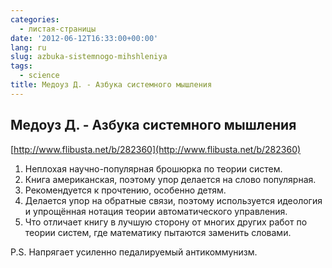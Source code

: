 ```yaml
---
categories:
  - листая-страницы
date: '2012-06-12T16:33:00+00:00'
lang: ru
slug: azbuka-sistemnogo-mihshleniya
tags:
  - science
title: Медоуз Д. - Азбука системного мышления
---
```



## Медоуз Д. - Азбука системного мышления  
[http://www.flibusta.net/b/282360](http://www.flibusta.net/b/282360)  

1. Неплохая научно-популярная брошюрка по теории систем.  
2. Книга американская, поэтому упор делается на слово популярная. 
3. Рекомендуется к прочтению, особенно детям.  
4. Делается упор на обратные связи, поэтому используется идеология и упрощённая нотация теории автоматического управления. 
5. Что отличает книгу в лучшую сторону от многих других работ по теории систем, где математику пытаются заменить словами.

Р.S. Напрягает усиленно педалируемый антикоммунизм.